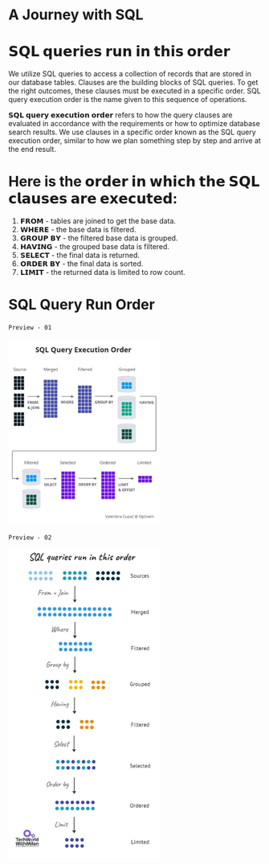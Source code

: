 
# A Journey with SQL

# 𝗦𝗤𝗟 𝗾𝘂𝗲𝗿𝗶𝗲𝘀 𝗿𝘂𝗻 𝗶𝗻 𝘁𝗵𝗶𝘀 𝗼𝗿𝗱𝗲𝗿

We utilize SQL queries to access a collection of records that are stored in our database tables. Clauses are the building blocks of SQL queries. To get the right outcomes, these clauses must be executed in a specific order. SQL query execution order is the name given to this sequence of operations.

𝗦𝗤𝗟 𝗾𝘂𝗲𝗿𝘆 𝗲𝘅𝗲𝗰𝘂𝘁𝗶𝗼𝗻 𝗼𝗿𝗱𝗲𝗿 refers to how the query clauses are evaluated in accordance with the requirements or how to optimize database search results. We use clauses in a specific order known as the SQL query execution order, similar to how we plan something step by step and arrive at the end result.

# Here is the 𝗼𝗿𝗱𝗲𝗿 𝗶𝗻 𝘄𝗵𝗶𝗰𝗵 𝘁𝗵𝗲 𝗦𝗤𝗟 𝗰𝗹𝗮𝘂𝘀𝗲𝘀 𝗮𝗿𝗲 𝗲𝘅𝗲𝗰𝘂𝘁𝗲𝗱:

1. 𝗙𝗥𝗢𝗠 - tables are joined to get the base data.
2. 𝗪𝗛𝗘𝗥𝗘 - the base data is filtered.
3. 𝗚𝗥𝗢𝗨𝗣 𝗕𝗬 - the filtered base data is grouped.
4. 𝗛𝗔𝗩𝗜𝗡𝗚 - the grouped base data is filtered.
5. 𝗦𝗘𝗟𝗘𝗖𝗧 - the final data is returned.
6. 𝗢𝗥𝗗𝗘𝗥 𝗕𝗬 - the final data is sorted.
7. 𝗟𝗜𝗠𝗜𝗧 - the returned data is limited to row count.

# SQL Query Run Order

` Preview - 01 `

<img src="Images/1668954335595.jfif" alt="drawing" style="width:300px;"/>

` Preview - 02 `

<img src="Images/𝗦𝗤𝗟%20𝗾𝘂𝗲𝗿𝗶𝗲𝘀%20𝗿𝘂𝗻%20𝗶𝗻%20𝘁𝗵𝗶𝘀%20𝗼𝗿𝗱𝗲𝗿.jfif" alt="drawing" style="width:300px;"/>
